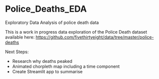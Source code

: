 # Police_Deaths_EDA
Exploratory Data Analysis of police death data

This is a work in progress data exploration of the Police Death dataset available here:
https://github.com/fivethirtyeight/data/tree/master/police-deaths 


Next Steps:

- Research why deaths peaked
- Animated chorpleth map including a time component
- Create Streamlit app to summarise 

